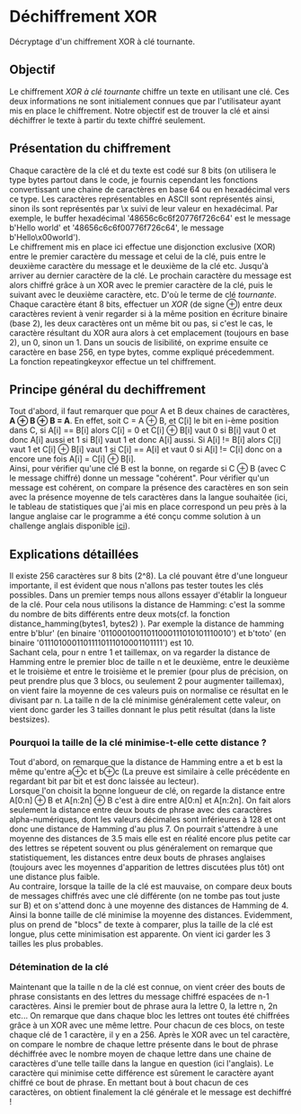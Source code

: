 # Déchiffrement XOR
 Décryptage d'un chiffrement XOR à clé tournante.

## Objectif
Le chiffrement *XOR à clé tournante* chiffre un texte en utilisant une clé. Ces deux informations ne sont initialement connues que par l'utilisateur ayant mis en place le chiffrement. Notre objectif est de trouver la clé et ainsi déchiffrer le texte à partir du texte chiffré seulement.

## Présentation du chiffrement
Chaque caractère de la clé et du texte est codé sur 8 bits (on utilisera le type bytes partout dans le code, je fournis cependant les fonctions convertissant une chaine de caractères en base 64 ou en hexadécimal vers ce type. Les caractères représentables en ASCII sont représentés ainsi, sinon ils sont représentés par \x suivi de leur valeur en hexadécimal. Par exemple, le buffer hexadécimal '48656c6c6f20776f726c64' est le message b'Hello world' et '48656c6c6f00776f726c64', le message b'Hello\x00world'). \
Le chiffrement mis en place ici effectue une disjonction exclusive (XOR) entre le premier caractère du message et celui de la clé, puis entre le deuxième caractère du message et le deuxième de la clé etc. Jusqu'à arriver au dernier caractère de la clé. Le prochain caractère du message est alors chiffré grâce à un XOR avec le premier caractère de la clé, puis le suivant avec le deuxième caractère, etc. D'où le terme de clé *tournante*. \
Chaque caractère étant 8 bits, effectuer un *XOR* (de signe ⊕) entre deux caractères revient à venir regarder si à la même position en écriture binaire (base 2), les deux caractères ont un même bit ou pas, si c'est le cas, le caractère résultant du XOR aura alors à cet emplacement (toujours en base 2), un 0, sinon un 1. Dans un soucis de lisibilité, on exprime ensuite ce caractère en base 256, en type bytes, comme expliqué précedemment.\
La fonction repeatingkeyxor effectue un tel chiffrement.

## Principe général du dechiffrement
Tout d'abord, il faut remarquer que pour A et B deux chaines de caractères, **A ⊕ B ⊕ B = A**. En effet, soit C = A ⊕ B, et C[i] le bit en i-ème position dans C, si A[i] == B[i] alors C[i] = 0 et C[i] ⊕ B[i] vaut 0 si B[i] vaut 0 et donc A[i] aussi et 1 si B[i] vaut 1 et donc  A[i] aussi. Si A[i] != B[i] alors C[i] vaut 1 et C[i] ⊕ B[i] vaut 1 si C[i] == A[i] et vaut 0 si A[i] != C[i] donc on a encore une fois A[i] = C[i] ⊕ B[i].\
Ainsi, pour vérifier qu'une clé B est la bonne, on regarde si C ⊕ B (avec C le message chiffré) donne un message "cohérent". Pour vérifier qu'un message est cohérent, on compare la présence des caractères en son sein avec la présence moyenne de tels caractères dans la langue souhaitée (ici, le tableau de statistiques que j'ai mis en place correspond un peu près à la langue anglaise car le programme a été conçu comme solution à un challenge anglais disponible [ici](cryptopals.com)).

## Explications détaillées
Il existe 256 caractères sur 8 bits (2^8). La clé pouvant être d'une longueur importante, il est évident que nous n'allons pas tester toutes les clés possibles. Dans un premier temps nous allons essayer d'établir la longueur de la clé. Pour cela nous utilisons la distance de Hamming: c'est la somme du nombre de bits différents entre deux mots(cf. la fonction distance_hamming(bytes1, bytes2) ). Par exemple la distance de hamming entre b'blur' (en binaire '01100010011011000111010101110010') et b'toto' (en binaire '01110100011011110111010001101111') est 10.\
Sachant cela, pour n entre 1 et taillemax, on va regarder la distance de Hamming entre le premier bloc de taille n et le deuxième, entre le deuxième et le troisième et entre le troisième et le premier (pour plus de précision, on peut prendre plus que 3 blocs, ou seulement 2 pour augmenter taillemax), on vient faire la moyenne de ces valeurs puis on normalise ce résultat en le divisant par n. La taille n de la clé minimise généralement cette valeur, on vient donc garder les 3 tailles donnant le plus petit résultat (dans la liste bestsizes).
### Pourquoi la taille de la clé minimise-t-elle cette distance ?
Tout d'abord, on remarque que la distance de Hamming entre a et b est la même qu'entre a⊕c et b⊕c (La preuve est similaire à celle précédente en regardant bit par bit et est donc laissée au lecteur). \
Lorsque l'on choisit la bonne longueur de clé, on regarde la distance entre A[0:n] ⊕ B et A[n:2n] ⊕ B c'est à dire entre A[0:n] et A[n:2n]. On fait alors seulement la distance entre deux bouts de phrase avec des caractères alpha-numériques, dont les valeurs décimales sont inférieures à 128 et ont donc une distance de Hamming d'au plus 7. On pourrait s'attendre à une moyenne des distances de 3.5 mais elle est en réalité encore plus petite car des lettres se répetent souvent ou plus généralement on remarque que statistiquement, les distances entre deux bouts de phrases anglaises (toujours avec les moyennes d'apparition de lettres discutées plus tôt) ont une distance plus faible. \
Au contraire, lorsque la taille de la clé est mauvaise, on compare deux bouts de messages chiffrés avec une clé différente (on ne tombe pas tout juste sur B) et on s'attend donc à une moyenne des distances de Hamming de 4. Ainsi la bonne taille de clé minimise la moyenne des distances. Evidemment, plus on prend de "blocs" de texte à comparer, plus la taille de la clé est longue, plus cette minimisation est apparente. On vient ici garder les 3 tailles les plus probables. 
### Détemination de la clé
Maintenant que la taille n de la clé est connue, on vient créer des bouts de phrase consistants en des lettres du message chiffré espacées de n-1 caractères. Ainsi le premier bout de phrase aura la lettre 0, la lettre n, 2n etc... On remarque que dans chaque bloc les lettres ont toutes été chiffrées grâce à un XOR avec une même lettre. Pour chacun de ces blocs, on teste chaque clé de 1 caractère, il y en a 256. Après le XOR avec un tel caractère, on compare le nombre de chaque lettre présente dans le bout de phrase déchiffrée avec le nombre moyen de chaque lettre dans une chaine de caractères d'une telle taille dans la langue en question (ici l'anglais). Le caractère qui minimise cette différence est sûrement le caractère ayant chiffré ce bout de phrase. En mettant bout à bout chacun de ces caractères, on obtient finalement la clé générale et le message est dechiffré !
